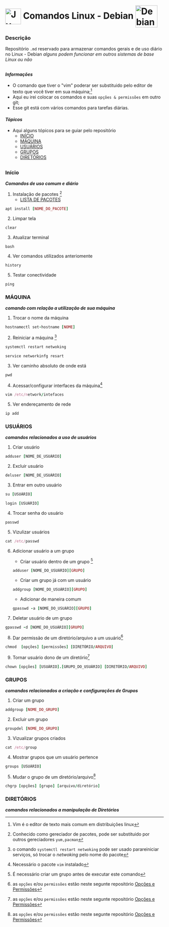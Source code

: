 # <img align="center" alt="Jv-Linux" height="50" width="50" src="https://cdn.jsdelivr.net/gh/devicons/devicon/icons/linux/linux-original.svg"> Comandos Linux - Debian <img align="center" alt="Debian" height="70" width="70" src="https://cdn.jsdelivr.net/gh/devicons/devicon/icons/debian/debian-plain-wordmark.svg">

### Descrição

  Repositório ```.md``` reservado para armazenar comandos gerais e de uso diário no Linux - Debian 
  *alguns podem funcionar em outros sistemas de base Linux ou não*

##  

#### *Informações*

- O comando que tiver o "vim" poderar ser substituido pelo editor de texto que você tiver em sua máquina;[^0]
- Aqui eu irei colocar os comandos e suas `opções & permissões` em outro git;
- Esse git está com vários comandos para tarefas diárias.

#### *Tópicos*
- Aqui alguns tópicos para se guiar pelo repositório
  - [INÍCIO](https://github.com/jvwill/Comandos/blob/Default/COMANDOS_LINUX.md#início)
  - [MÁQUINA](https://github.com/jvwill/Comandos/blob/Default/COMANDOS_LINUX.md#máquina)
  - [USUÁRIOS](https://github.com/jvwill/Comandos/blob/Default/COMANDOS_LINUX.md#usuários)
  - [GRUPOS](https://github.com/jvwill/Comandos/blob/Default/COMANDOS_LINUX.md#grupos)
  - [DIRETÓRIOS](https://github.com/jvwill/Comandos/blob/Default/COMANDOS_LINUX.md#diretórios)

##

### Início
***Comandos de uso comum e diário***

1. Instalação de pacotes [^1]
   - [LISTA DE PACOTES](https://github.com/Jv2205/Comandos/blob/main/Pacotes%20Linux.md)

```ruby
apt install [NOME_DO_PACOTE] 
```

2. Limpar tela
```ruby
clear
```

3. Atualizar terminal
```ruby
bash
```

4. Ver comandos utilizados anteriomente
```ruby
history
```

5. Testar conectividade
```ruby
ping
```

### MÁQUINA
***comando com relação a utilização de sua máquina***

1. Trocar o nome da máquina
```ruby
hostnamectl set-hostname [NOME]
```

2. Reiniciar a máquina [^2]

```ruby
systemctl restart netwoking
```

```ruby
service networkinfg resart 
```

3. Ver caminho absoluto de onde está
```ruby
pwd
```

4. Acessar/configurar interfaces da máquina[^3]

```ruby
vim /etc/network/intefaces
```

5. Ver endereçamento de rede
```ruby
ip add
```

### USUÁRIOS
***comandos relacionados a uso de usuários***

1. Criar usuário
```ruby
adduser [NOME_DE_USUÁRIO]
```

2. Excluir usuário
```ruby
deluser [NOME_DE_USUÁRIO]
```

3. Entrar em outro usuário
```ruby
su [USUÁRIO]
```

```ruby
login [USUÁRIO]
```

4. Trocar senha do usuário
```ruby
passwd
```

5. Vizulizar usuários
```ruby
cat /etc/passwd
```

6. Adicionar usuário a um grupo
   - Criar usuário dentro de um grupo [^4]
   [^4]:É necessário criar um grupo antes de executar este comando
   ```ruby
   adduser [NOME_DO_USUÁRIO][GRUPO]
   ```
   - Criar um grupo já com um usuário
   ```ruby
   addgroup [NOME_DO_USUÁRIO][GRUPO]
   ```
   - Adicionar de maneira comum
   ```ruby
   gpasswd -a [NOME_DO_USUÁRIO][GRUPO]
   ```

7. Deletar usuário de um grupo
  ```ruby
  gpasswd -d [NOME_DO_USUÁRIO][GRUPO]
  ``` 
  
8. Dar permissão de um diretório/arquivo a um usuário[^5]

  ```ruby
  chmod  [opções] [permissões] [DIRETÓRIO/ARQUIVO]
  ```
  
9. Tornar usuário dono de um diretório[^5]
  ```ruby
  chown [opções] [USUÁRIO].[GRUPO_DO_USUÁRIO] [DIRETÓRIO/ARQUIVO]
  ```
  
### GRUPOS
***comandos relacionados a criação e configurações de Grupos***

1. Criar um grupo
  ```ruby
  addgroup [NOME_DO_GRUPO]
  ```
2. Excluir um grupo
  ```ruby
  groupdel [NOME_DO_GRUPO]
  ```
3. Vizualizar grupos criados
  ```ruby
  cat /etc/group
  ```
4. Mostrar grupos que um usuário pertence
  ```ruby
  groups [USUÁRIO]
  ```
5. Mudar o grupo de um diretório/arquivo[^5]
  ```ruby
  chgrp [opções] [grupo] [arquivo/diretório]
  ```
  
### DIRETÓRIOS
***comandos relacionados a manipulação de Diretórios***

<!-- 
Linhas das legendas "[^*]"
-->

[^0]: Vim é o editor de texto mais comum em distribuições linux
[^1]: Conhecido como gereciador de pacotes, pode ser substituido por outros gereciadores ```yum,pacman```
[^2]: o comando `systemctl restart netwoking` pode ser usado parareiniciar serviços, só trocar o *netwoking* pelo nome do pacote
[^3]: Necessário o pacote `vim` instalado
[^4]:É necessário criar um grupo antes de executar este comando
[^5]: as ```opções``` e/ou ```permissões``` estão neste segunte repositório [Opções e Permissões](https://github.com/jvwill/Comandos/blob/Default/Opções%20%26%20Permissões%20de%20Comandos.md)
